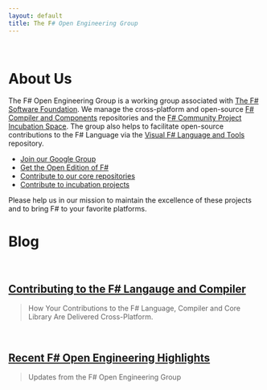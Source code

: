 ```yaml
---
layout: default
title: The F# Open Engineering Group
---
```


<br />

About Us
========

The F# Open Engineering Group is a working group associated with
[The F# Software Foundation](http://fsharp.org).
We manage the cross-platform and open-source [F# Compiler and Components](https://github.com/fsharp) repositories 
and the [F# Community Project Incubation Space](https://github.com/fsprojects).
The group also helps to facilitate open-source contributions to the F#
Language via the [Visual F# Language and Tools](https://visualfsharp.codeplex.com/) repository.

* [Join our Google Group](http://groups.google.com/group/fsharp-opensource)
* [Get the Open Edition of F#](http://fsharp.org)
* [Contribute to our core repositories](http://github.com/fsharp)
* [Contribute to incubation projects](http://github.com/fsprojects)

Please help us in our mission to maintain the excellence of these projects and
to bring F# to your favorite platforms.

Blog
====

<br />

[Contributing to the F# Langauge and Compiler](blog/2014/fsharp-contributions.html)
-----------------------------------------------------------------------------------

> How Your Contributions to the F# Language, Compiler and Core Library Are Delivered Cross-Platform.

<br />
 
[Recent F# Open Engineering Highlights](blog/2014/may-highlights.html)
----------------------------------------------------------------------

> Updates from the F# Open Engineering Group

<br />
 
